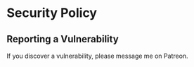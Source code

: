 # Security Policy

## Reporting a Vulnerability

If you discover a vulnerability, please message me on Patreon.
